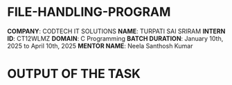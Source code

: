 # FILE-HANDLING-PROGRAM

**COMPANY**: CODTECH IT SOLUTIONS
**NAME**: TURPATI SAI SRIRAM
**INTERN ID**: CT12WLMZ
**DOMAIN**: C Programming
**BATCH DURATION**: January 10th, 2025 to April 10th, 2025
**MENTOR NAME**: Neela Santhosh Kumar

# OUTPUT OF THE TASK
